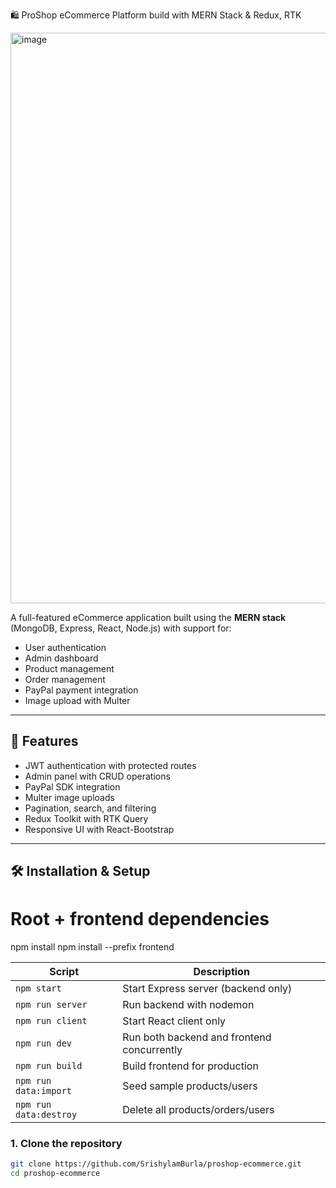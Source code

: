 
 🛍️ ProShop eCommerce Platform build with MERN Stack & Redux, RTK
 
 <img width="1904" height="913" alt="image" src="https://github.com/user-attachments/assets/1b9fe47d-2be9-4060-afe7-bab993b4a6b4" />


A full-featured eCommerce application built using the **MERN stack** (MongoDB, Express, React, Node.js) with support for:

- User authentication
- Admin dashboard
- Product management
- Order management
- PayPal payment integration
- Image upload with Multer

---

## 🚀 Features

- JWT authentication with protected routes
- Admin panel with CRUD operations
- PayPal SDK integration
- Multer image uploads
- Pagination, search, and filtering
- Redux Toolkit with RTK Query
- Responsive UI with React-Bootstrap

---

## 🛠️ Installation & Setup

# Root + frontend dependencies
npm install
npm install --prefix frontend

| Script                 | Description                                |
| ---------------------- | ------------------------------------------ |
| `npm start`            | Start Express server (backend only)        |
| `npm run server`       | Run backend with nodemon                   |
| `npm run client`       | Start React client only                    |
| `npm run dev`          | Run both backend and frontend concurrently |
| `npm run build`        | Build frontend for production              |
| `npm run data:import`  | Seed sample products/users                 |
| `npm run data:destroy` | Delete all products/orders/users           |


### 1. Clone the repository

```bash
git clone https://github.com/SrishylamBurla/proshop-ecommerce.git
cd proshop-ecommerce

